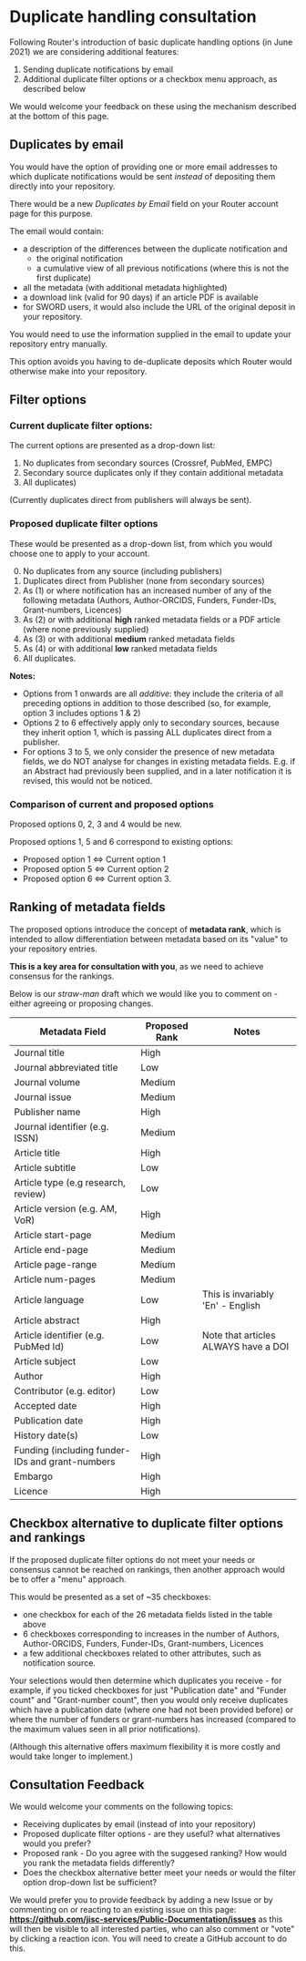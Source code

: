 # Duplicate handling consultation

Following Router's introduction of basic duplicate handling options (in June 2021) we are considering additional features:

1. Sending duplicate notifications by email
2. Additional duplicate filter options or a checkbox menu approach, as described below 

We would welcome your feedback on these using the mechanism described at the bottom of this page. 
## Duplicates by email
You would have the option of providing one or more email addresses to which duplicate notifications would be sent *instead* of depositing them directly into your repository.  

There would be a new *Duplicates by Email* field on your Router account page for this purpose.

The email would contain:
* a description of the differences between the duplicate notification and
  * the original notification
  * a cumulative  view of all previous notifications (where this is not the first duplicate)
* all the metadata (with additional metadata highlighted)
* a download link (valid for 90 days) if an article PDF is available
* for SWORD users, it would also include the URL of the original deposit in your repository.

You would need to use the information supplied in the email to update your repository entry manually.  

This option avoids you having to de-duplicate deposits which Router would otherwise make into your repository.

## Filter options
### Current duplicate filter options:

The current options are presented as a drop-down list:
1. No duplicates from secondary sources (Crossref, PubMed, EMPC)
2. Secondary source duplicates only if they contain additional metadata 
3. All duplicates)

(Currently duplicates direct from publishers will always be sent).

### Proposed duplicate filter options
These would be presented as a drop-down list, from which you would choose one to apply to your account.

0. No duplicates from any source (including publishers)
1. Duplicates direct from Publisher (none from secondary sources)
2. As (1) or where notification has an increased number of any of the following metadata (Authors, Author-ORCIDS, Funders, Funder-IDs, Grant-numbers, Licences) 
3. As (2) or with additional **high** ranked metadata fields or a PDF article (where none previously supplied)
4. As (3) or with additional **medium** ranked metadata fields
5. As (4) or with additional **low** ranked metadata fields
6. All duplicates.

**Notes:**

* Options from 1 onwards are all *additive*: they include the criteria of all preceding options in addition to those described (so, for example, option 3 includes options 1 & 2)
* Options 2 to 6 effectively apply only to secondary sources, because they inherit option 1, which is passing ALL duplicates direct from a publisher. 
* For options 3 to 5, we only consider the presence of new metadata fields, we do NOT analyse for changes in existing metadata fields. E.g. if an Abstract had previously been supplied, and in a later notification it is revised, this would not be noticed.

### Comparison of current and proposed options
Proposed options 0, 2, 3 and 4 would be new.

Proposed options 1, 5 and 6 correspond to existing options: 
* Proposed option 1 <=> Current option 1
* Proposed option 5 <=> Current option 2
* Proposed option 6 <=> Current option 3.


## Ranking of metadata fields
The proposed options introduce the concept of **metadata rank**, which is intended to allow differentiation between metadata based on its "value" to your repository entries.

**This is a key area for consultation with you**, as we need to achieve consensus for the rankings.  

Below is our *straw-man* draft which we would like you to comment on - either agreeing or proposing changes.

| Metadata Field | Proposed Rank | Notes |
| ----- | ----------- | -------- |
| Journal title | High |  |
| Journal abbreviated title | Low |  |
| Journal volume | Medium |  |
| Journal issue | Medium |  |
| Publisher name | High |  |
| Journal identifier (e.g. ISSN) | Medium |  |
| Article title | High |  |
| Article subtitle | Low |  |
| Article type (e.g research, review) | Low |  |
| Article version (e.g. AM, VoR) | High |  |
| Article start-page | Medium |  |
| Article end-page | Medium |  |
| Article page-range | Medium |  |
| Article num-pages | Medium |  |
| Article language | Low | This is invariably 'En' - English |
| Article abstract | High |  |
| Article identifier (e.g. PubMed Id) | Low | Note that articles ALWAYS have a DOI |
| Article subject | Low |  |
| Author | High |  |
| Contributor (e.g. editor) | Low |  |
| Accepted date | High |  |
| Publication date | High |  |
| History date(s) | Low |  |
| Funding (including funder-IDs and grant-numbers | High |  |
| Embargo | High |  |
| Licence | High |  |

## Checkbox alternative to duplicate filter options and rankings
If the proposed duplicate filter options do not meet your needs or consensus cannot be reached on rankings, then another approach would be to offer a "menu" approach. 

This would be presented as a set of ~35 checkboxes:
* one checkbox for each of the 26 metadata fields listed in the table above
* 6 checkboxes corresponding to increases in the number of Authors, Author-ORCIDS, Funders, Funder-IDs, Grant-numbers, Licences 
* a few additional checkboxes related to other attributes, such as notification source.      

Your selections would then determine which duplicates you receive - for example, if you ticked checkboxes for just "Publication date" and "Funder count" and "Grant-number count", then you would only receive duplicates which have a publication date (where one had not been provided before) or where the number of funders or grant-numbers has increased (compared to the maximum values seen in all prior notifications).        

(Although this alternative offers maximum flexibility it is more costly and would take longer to implement.)

## Consultation Feedback
We would welcome your comments on the following topics:
* Receiving duplicates by email (instead of into your repository)
* Proposed duplicate filter options - are they useful? what alternatives would you prefer?
* Proposed rank - Do you agree with the suggesed ranking? How would you rank the metadata fields differently?
* Does the checkbox alternative better meet your needs or would the filter option drop-down list be sufficient?

We would prefer you to provide feedback by adding a new Issue or by commenting on or reacting to an existing issue on this page: **https://github.com/jisc-services/Public-Documentation/issues** as this will then be visible to all interested parties, who can also comment or "vote" by clicking a reaction icon.   You will need to create a GitHub account to do this.